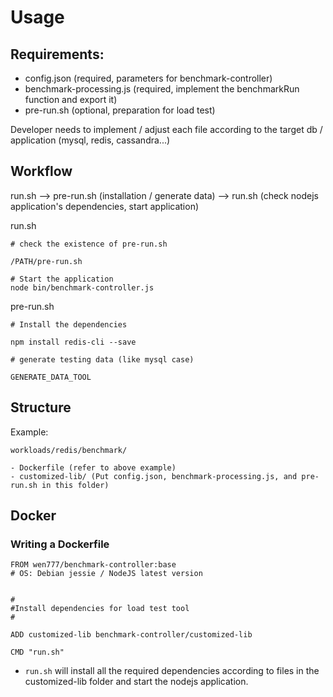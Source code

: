 # Usage

## Requirements:

* config.json (required, parameters for benchmark-controller)
* benchmark-processing.js (required, implement the benchmarkRun function and export it)
* pre-run.sh (optional, preparation for load test)

Developer needs to implement / adjust each file according to the target db / application (mysql, redis, cassandra...)

## Workflow

run.sh --> pre-run.sh (installation / generate data) --> run.sh (check nodejs application's dependencies, start application)

run.sh
```{shell}
# check the existence of pre-run.sh

/PATH/pre-run.sh

# Start the application
node bin/benchmark-controller.js
```

pre-run.sh

```{shell}
# Install the dependencies

npm install redis-cli --save

# generate testing data (like mysql case)

GENERATE_DATA_TOOL
```

## Structure

Example:

```
workloads/redis/benchmark/

- Dockerfile (refer to above example)
- customized-lib/ (Put config.json, benchmark-processing.js, and pre-run.sh in this folder)
```

## Docker

### Writing a Dockerfile

```
FROM wen777/benchmark-controller:base
# OS: Debian jessie / NodeJS latest version


#
#Install dependencies for load test tool
#

ADD customized-lib benchmark-controller/customized-lib

CMD "run.sh"
```

* `run.sh` will install all the required dependencies
according to files in the customized-lib folder and start the nodejs application.


